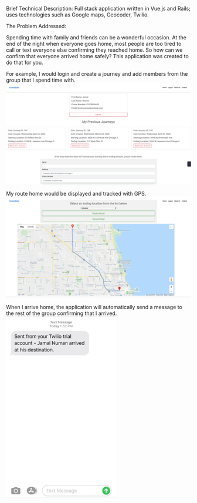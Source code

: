 Brief Technical Description: Full stack application written in Vue.js and Rails; uses technologies such as Google maps, Geocoder, Twilio. 

The Problem Addressed:

Spending time with family and friends can be a wonderful occasion. At the end of the night when everyone goes home, most people are too tired to call or text everyone else confirming they reached home. So how can we confirm that everyone arrived home safely? This application was created to do that for you. 

For example, I would login and create a journey and add members from the group that I spend time with.
![](images/user-showpage.png)



My route home would be displayed and tracked with GPS. 
![](images/Route.png)



When I arrive home, the application will automatically send a message to the rest of the group confirming that I arrived.
<img src="images/ArrivalScreenshot.jpeg" width=300>
